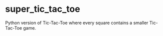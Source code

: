 # super_tic_tac_toe
Python version of Tic-Tac-Toe where every square contains a smaller Tic-Tac-Toe game.
